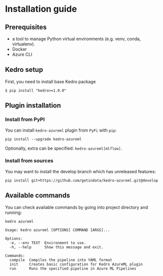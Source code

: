# Installation guide

## Prerequisites

* a tool to manage Python virtual environments (e.g. venv, conda, virtualenv).
* Docker
* Azure CLI

## Kedro setup

First, you need to install base Kedro package

```console
$ pip install "kedro>=1.0.0"
```

## Plugin installation

### Install from PyPI

You can install ``kedro-azureml`` plugin from ``PyPi`` with `pip`:

```console
pip install --upgrade kedro-azureml
```

Optionally, extra can be specified: `kedro-azureml[mlflow]`.

### Install from sources

You may want to install the develop branch which has unreleased features:

```console
pip install git+https://github.com/getindata/kedro-azureml.git@develop
```

## Available commands

You can check available commands by going into project directory and running:

```console
kedro azureml

Usage: kedro azureml [OPTIONS] COMMAND [ARGS]...

Options:
  -e, --env TEXT  Environment to use.
  -h, --help      Show this message and exit.

Commands:
  compile  Compiles the pipeline into YAML format
  init     Creates basic configuration for Kedro AzureML plugin
  run      Runs the specified pipeline in Azure ML Pipelines
```
